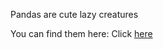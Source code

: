 
Pandas are cute lazy creatures

You can find them here: Click [here](https://nationalzoo.si.edu/webcams/panda-cam)
